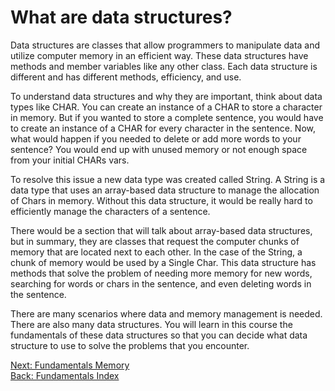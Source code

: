 # What are data structures? 

Data structures are classes that allow programmers to manipulate data and utilize computer memory in an efficient way. These data structures have methods and member variables like any other class. Each data structure is different and has different methods, efficiency, and use. 

To understand data structures and why they are important, think about data types like CHAR. You can create an instance of a CHAR to store a character in memory. But if you wanted to store a complete sentence, you would have to create an instance of a CHAR for every character in the sentence. Now, what would happen if you needed to delete or add more words to your sentence? You would end up with unused memory or not enough space from your initial CHARs vars.

To resolve this issue a new data type was created called String. A String is a data type that uses an array-based data structure to manage the allocation of Chars in memory. Without this data structure, it would be really hard to efficiently manage the characters of a sentence. 

There would be a section that will talk about array-based data structures, but in summary, they are classes that request the computer chunks of memory that are located next to each other. In the case of the String, a chunk of memory would be used by a Single Char. This data structure has methods that solve the problem of needing more memory for new words, searching for words or chars in the sentence, and even deleting words in the sentence. 

There are many scenarios where data and memory management is needed. There are also many data structures. You will learn in this course the fundamentals of these data structures so that you can decide what data structure to use to solve the problems that you encounter. 

[Next: Fundamentals Memory](./1.2-Memory.md)<br>
[Back: Fundamentals Index](./1-Index.md)<br>


